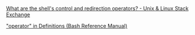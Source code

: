 

 [What are the shell's control and redirection operators? - Unix & Linux Stack Exchange](https://unix.stackexchange.com/questions/159513/what-are-the-shells-control-and-redirection-operators) 

 ["operator" in Definitions (Bash Reference Manual)](https://www.gnu.org/software/bash/manual/html_node/Definitions.html#index-operator_002c-shell) 

